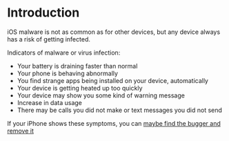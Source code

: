 # Introduction

iOS malware is not as common as for other devices, but any device always has a risk of getting infected. 

Indicators of malware or virus infection:

* Your battery is draining faster than normal
* Your phone is behaving abnormally
* You find strange apps being installed on your device, automatically
* Your device is getting heated up too quickly
* Your device may show you some kind of warning message
* Increase in data usage
* There may be calls you did not make or text messages you did not send

If your iPhone shows these symptoms, you can [maybe find the bugger and remove it](clean-machine.md)

